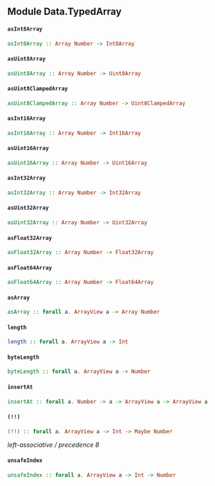 ## Module Data.TypedArray

#### `asInt8Array`

``` purescript
asInt8Array :: Array Number -> Int8Array
```

#### `asUint8Array`

``` purescript
asUint8Array :: Array Number -> Uint8Array
```

#### `asUint8ClampedArray`

``` purescript
asUint8ClampedArray :: Array Number -> Uint8ClampedArray
```

#### `asInt16Array`

``` purescript
asInt16Array :: Array Number -> Int16Array
```

#### `asUint16Array`

``` purescript
asUint16Array :: Array Number -> Uint16Array
```

#### `asInt32Array`

``` purescript
asInt32Array :: Array Number -> Int32Array
```

#### `asUint32Array`

``` purescript
asUint32Array :: Array Number -> Uint32Array
```

#### `asFloat32Array`

``` purescript
asFloat32Array :: Array Number -> Float32Array
```

#### `asFloat64Array`

``` purescript
asFloat64Array :: Array Number -> Float64Array
```

#### `asArray`

``` purescript
asArray :: forall a. ArrayView a -> Array Number
```

#### `length`

``` purescript
length :: forall a. ArrayView a -> Int
```

#### `byteLength`

``` purescript
byteLength :: forall a. ArrayView a -> Number
```

#### `insertAt`

``` purescript
insertAt :: forall a. Number -> a -> ArrayView a -> ArrayView a
```

#### `(!!)`

``` purescript
(!!) :: forall a. ArrayView a -> Int -> Maybe Number
```

_left-associative / precedence 8_

#### `unsafeIndex`

``` purescript
unsafeIndex :: forall a. ArrayView a -> Int -> Number
```


